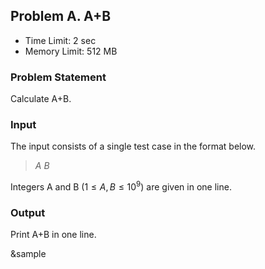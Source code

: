 ﻿## Problem A. A+B


- Time Limit: 2 sec
- Memory Limit: 512 MB


### Problem Statement


Calculate A+B.


### Input


The input consists of a single test case in the format below.


> $A$ $B$


Integers A and B ($1 \le A, B \le 10^9$) are given in one line.


### Output


Print A+B in one line.


&sample